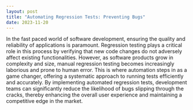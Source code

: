 ```yaml
---
layout: post
title: "Automating Regression Tests: Preventing Bugs"
date: 2023-11-20
---
```


In the fast paced world of software development, ensuring the quality and reliability of applications is paramount. Regression testing plays a critical role in this process by verifying that new code changes do not adversely affect existing functionalities. However, as software products grow in complexity and size, manual regression testing becomes increasingly laborious and prone to human error. This is where automation steps in as a game changer, offering a systematic approach to running tests efficiently and accurately. By implementing automated regression tests, development teams can significantly reduce the likelihood of bugs slipping through the cracks, thereby enhancing the overall user experience and maintaining a competitive edge in the market.
